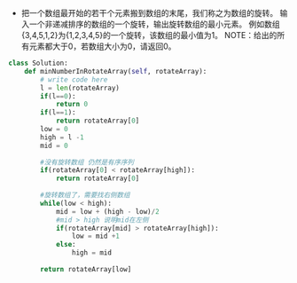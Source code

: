 

* 把一个数组最开始的若干个元素搬到数组的末尾，我们称之为数组的旋转。
输入一个非递减排序的数组的一个旋转，输出旋转数组的最小元素。
例如数组{3,4,5,1,2}为{1,2,3,4,5}的一个旋转，该数组的最小值为1。
NOTE：给出的所有元素都大于0，若数组大小为0，请返回0。
```python
class Solution:
    def minNumberInRotateArray(self, rotateArray):
        # write code here
        l = len(rotateArray)
        if(l==0):
            return 0
        if(l==1):
            return rotateArray[0]
        low = 0 
        high = l -1
        mid = 0 
        
        #没有旋转数组 仍然是有序序列
        if(rotateArray[0] < rotateArray[high]):
            return rotateArray[0]
        
        #旋转数组了，需要找右侧数组
        while(low < high):            
            mid = low + (high - low)/2
            #mid > high 说明mid在左侧
            if(rotateArray[mid] > rotateArray[high]):
                low = mid +1
            else:
                high = mid 
                
        return rotateArray[low]
```
